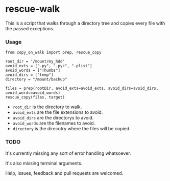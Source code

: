 # rescue-walk

This is a script that walks through a directory tree and copies every file with the passed exceptions.


### Usage
	from copy_on_walk import prep, rescue_copy

	root_dir = '/mount/my_hdd'
	avoid_exts = [".py", ".pyc", ".plist"]
	avoid_words = ["Thumbs"]
	avoid_dirs = ["temp"]
	directory = "/mount/backup"

    files = prep(rootDir, avoid_exts=avoid_exts, avoid_dirs=avoid_dirs, avoid_words=avoid_words)
    rescue_copy(files, target)


* ```root_dir``` is the directory to walk.
* ```avoid_exts``` are the file extensions to avoid.
* ```avoid_dirs``` are the directorys to avoid.
* ```avoid_words``` are the filenames to avoid.
* ```directory``` is the direcotry where the files will be copied.

### TODO
It's currently missing any sort of error handling whatsoever.

It's also missing terminal arguments.


Help, issues, feedback and pull requests are welcomed.

